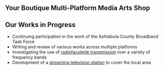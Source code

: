 ## Your Boutique Multi-Platform Media Arts Shop

## Our Works in Progress

* Continuing participation in the work of the Ashtabula County Broadband Task Force  
* Writing and review of various works across multiple platforms
* Investigating the use of [radiofacsimile transmission](https://en.wikipedia.org/wiki/Radiofax) over a variety of frequency bands  
* Development of a [streaming television station](https://en.wikipedia.org/w/index.php?title=Over-the-top_media_service&oldid=1110776742) to cover the local area
